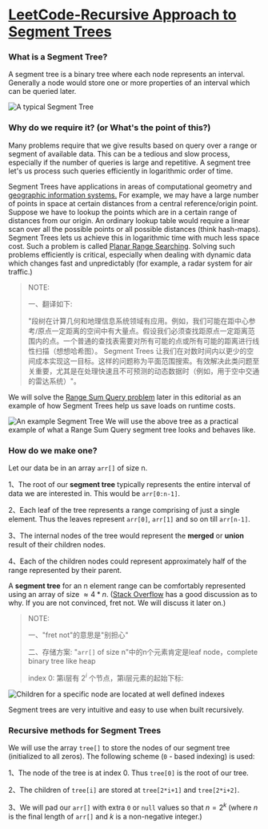 # [LeetCode-Recursive Approach to Segment Trees](https://leetcode.com/articles/a-recursive-approach-to-segment-trees-range-sum-queries-lazy-propagation/) 

### What is a Segment Tree?

A segment tree is a binary tree where each node represents an interval. Generally a node would store one or more properties of an interval which can be queried later.

![A typical Segment Tree](https://leetcode.com/articles/Figures/segtree_intro_1.png)

### Why do we require it? (or What's the point of this?)

Many problems require that we give results based on query over a range or segment of available data. This can be a tedious and slow process, especially if the number of queries is large and repetitive. A segment tree let's us process such queries efficiently in logarithmic order of time.



Segment Trees have applications in areas of computational geometry and [geographic information systems.](https://en.wikipedia.org/wiki/Geographic_information_systems) For example, we may have a large number of points in space at certain distances from a central reference/origin point. Suppose we have to lookup the points which are in a certain range of distances from our origin. An ordinary lookup table would require a linear scan over all the possible points or all possible distances (think hash-maps). Segment Trees lets us achieve this in logarithmic time with much less space cost. Such a problem is called [Planar Range Searching](https://en.wikipedia.org/wiki/Range_searching). Solving such problems efficiently is critical, especially when dealing with dynamic data which changes fast and unpredictably (for example, a radar system for air traffic.)

> NOTE: 
>
> 一、翻译如下:
>
> "段树在计算几何和地理信息系统领域有应用。例如，我们可能在距中心参考/原点一定距离的空间中有大量点。假设我们必须查找距原点一定距离范围内的点。一个普通的查找表需要对所有可能的点或所有可能的距离进行线性扫描（想想哈希图）。 Segment Trees 让我们在对数时间内以更少的空间成本实现这一目标。这样的问题称为平面范围搜索。有效解决此类问题至关重要，尤其是在处理快速且不可预测的动态数据时（例如，用于空中交通的雷达系统）"。

We will solve the [Range Sum Query problem](https://leetcode.com/articles/a-recursive-approach-to-segment-trees-range-sum-queries-lazy-propagation/#range-sum-queries) later in this editorial as an example of how Segment Trees help us save loads on runtime costs.

![An example Segment Tree](https://leetcode.com/articles/Figures/segtree_example_1.png) We will use the above tree as a practical example of what a Range Sum Query segment tree looks and behaves like.

### How do we make one?

Let our data be in an array `arr[]` of size n.

1、The root of our **segment tree** typically represents the entire interval of data we are interested in. This would be `arr[0:n-1]`.

2、Each leaf of the tree represents a range comprising of just a single element. Thus the leaves represent `arr[0]`, `arr[1]` and so on till `arr[n-1]`.

3、The internal nodes of the tree would represent the **merged** or **union** result of their children nodes.

4、Each of the children nodes could represent approximately half of the range represented by their parent.

A **segment tree** for an n element range can be comfortably represented using an array of size $\approx 4 \ast n$. ([Stack Overflow](http://stackoverflow.com/q/28470692/2844164) has a good discussion as to why. If you are not convinced, fret not. We will discuss it later on.)

> NOTE:
>
> 一、"fret not"的意思是"别担心"
>
> 二、存储方案: "`arr[]` of size n"中的n个元素肯定是leaf node，complete binary tree like heap
>
> index 0: 第i层有 $2^i$ 个节点，第i层元素的起始下标: 


![Children for a specific node are located at well defined indexes](https://leetcode.com/articles/Figures/segtree_intro_2.png)

Segment trees are very intuitive and easy to use when built recursively.

### Recursive methods for Segment Trees

We will use the array `tree[]` to store the nodes of our segment tree (initialized to all zeros). The following scheme (`0` - based indexing) is used:

1、The node of the tree is at index 0. Thus `tree[0]` is the root of our tree.

2、The children of `tree[i]` are stored at `tree[2*i+1]` and `tree[2*i+2]`.

3、We will pad our `arr[]` with extra `0` or `null` values so that $n=2^k$ (where $n$ is the final length of `arr[]` and *k* is a non-negative integer.)

